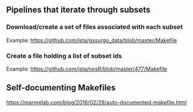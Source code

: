 
## Pipelines that iterate through subsets

### Download/create a set of files associated with each subset

Example: https://github.com/jsta/gssurgo_data/blob/master/Makefile

### Create a file holding a list of subset ids

Example: https://github.com/jsta/nesR/blob/master/477/Makefile

## Self-documenting Makefiles

https://marmelab.com/blog/2016/02/29/auto-documented-makefile.html

